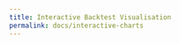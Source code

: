 ```yaml
---
title: Interactive Backtest Visualisation
permalink: docs/interactive-charts
---
```

<!--{% include backtest-plot.html %}-->
